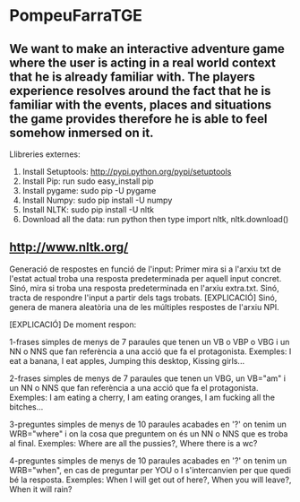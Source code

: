 # PompeuFarraTGE
We want to make an interactive adventure game where the user is acting in a real world context that 
he is already familiar with. The players experience resolves around the fact that he is familiar with 
the events, places and situations the game provides therefore he is able to feel somehow inmersed on it.
------------------------------------------------------------------------------------------------------------

Llibreries externes:
1. Install Setuptools: http://pypi.python.org/pypi/setuptools
2. Install Pip: run sudo easy_install pip
4. Install pygame: sudo pip -U pygame
3. Install Numpy: sudo pip install -U numpy
4. Install NLTK: sudo pip install -U nltk
5. Download all the data: run python then type import nltk, nltk.download()
        

http://www.nltk.org/
------------------------------------------------------------------------------------------------------------

Generació de respostes en funció de l'input:
Primer mira si a l'arxiu txt de l'estat actual troba una resposta predeterminada per aquell input concret.
Sinó, mira si troba una resposta predeterminada en l'arxiu extra.txt.
Sinó, tracta de respondre l'input a partir dels tags trobats. [EXPLICACIÓ]
Sinó, genera de manera aleatòria una de les múltiples respostes de l'arxiu NPI.

[EXPLICACIÓ] 
De moment respon: 

1-frases simples de menys de 7 paraules que tenen un VB o VBP o VBG i un NN o NNS que fan referència 
a una acció que fa el protagonista. 
Exemples: I eat a banana, I eat apples, Jumping this desktop, Kissing girls...

2-frases simples de menys de 7 paraules que tenen un VBG, un VB="am" i un NN o NNS que fan referència 
a una acció que fa el protagonista. 
Exemples: I am eating a cherry, I am eating oranges, I am fucking all the bitches...

3-preguntes simples de menys de 10 paraules acabades en '?' on tenim un WRB="where" i on la cosa que preguntem on és un NN o NNS que es troba al final. 
Exemples: Where are all the pussies?, Where there is a wc?

4-preguntes simples de menys de 10 paraules acabades en '?' on tenim un WRB="when", en cas de preguntar 
per YOU o I s'intercanvien per que quedi bé la resposta. 
Exemples: When I will get out of here?, When you will leave?, When it will rain? 
